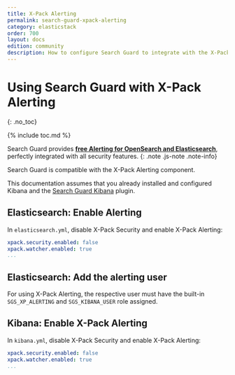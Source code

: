 ```yaml
---
title: X-Pack Alerting
permalink: search-guard-xpack-alerting
category: elasticstack
order: 700
layout: docs
edition: community
description: How to configure Search Guard to integrate with the X-Pack Alerting for Elasticsearch
---
```

<!---
Copyright 2020 floragunn GmbH
-->
# Using Search Guard with X-Pack Alerting
{: .no_toc}

{% include toc.md %}

Search Guard provides [**free Alerting for OpenSearch and Elasticsearch**](elasticsearch-alerting-getting-started), perfectly integrated with all security features.
{: .note .js-note .note-info}


Search Guard is compatible with the X-Pack Alerting component. 

This documentation assumes that you already installed and configured Kibana and the [Search Guard Kibana](../_docs_kibana/kibana_installation.md) plugin.

## Elasticsearch: Enable Alerting

In `elasticsearch.yml`, disable X-Pack Security and enable X-Pack Alerting:

```yaml
xpack.security.enabled: false
xpack.watcher.enabled: true
...
```

## Elasticsearch: Add the alerting user

For using X-Pack Alerting, the respective user must have the built-in `SGS_XP_ALERTING` and `SGS_KIBANA_USER` role assigned.
      
## Kibana: Enable X-Pack Alerting

In `kibana.yml`, disable X-Pack Security and enable X-Pack Alerting:


```yaml
xpack.security.enabled: false
xpack.watcher.enabled: true
...
```
